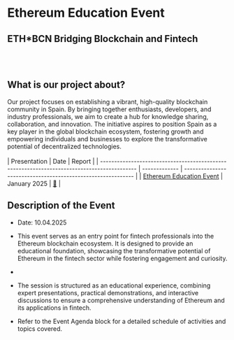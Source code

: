 # Ethereum Education Event
## ETH*BCN  Bridging Blockchain and Fintech
<br> </br>
## What is our project about? 
Our project focuses on establishing a vibrant, high-quality blockchain community in Spain. By bringing together enthusiasts, developers, and industry professionals, we aim to create a hub for knowledge sharing, collaboration, and innovation. The initiative aspires to position Spain as a key player in the global blockchain ecosystem, fostering growth and empowering individuals and businesses to explore the transformative potential of decentralized technologies.
<br> </br>
| Presentation                                                                                    | Date          | Report                                                       |
| ------------------------------------------------------------------------------------------- | ------------- | ------------------------------------------------------------ |
| [Ethereum Education Event]([https://codehawks.cyfrin.io/c/2024-11-giving-thanks](https://www.figma.com/deck/WuKSNgxYL4aIfXxJzB5FQB/Ethereum-education-event-presentation?node-id=1-510&t=BG3fQLb7wnmDhl10-1))        | January 2025 | [:page_facing_up:](Ethereum_education_event_presentation.pdf)    | 
## Description of the Event
- Date: 10.04.2025

- This event serves as an entry point for fintech professionals into the Ethereum blockchain ecosystem. It is designed to provide an educational foundation, showcasing the transformative potential of Ethereum in the fintech sector while fostering engagement and curiosity.
- 
- The session is structured as an educational experience, combining expert presentations, practical demonstrations, and interactive discussions to ensure a comprehensive understanding of Ethereum and its applications in fintech.

- Refer to the Event Agenda block for a detailed schedule of activities and topics covered.
